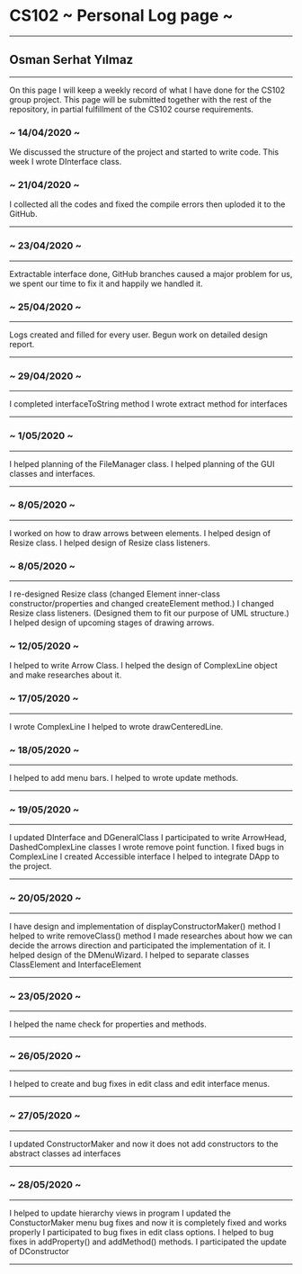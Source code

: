 # CS102 ~ Personal Log page ~
****
## Osman Serhat Yılmaz  
****

On this page I will keep a weekly record of what I have done for the CS102 group project. This page will be submitted together with the rest of the repository, in partial fulfillment of the CS102 course requirements.

### ~ 14/04/2020 ~
We discussed the structure of the project and started to write code.
This week I wrote DInterface class.

### ~ 21/04/2020 ~
I collected all the codes and fixed the compile errors then uploded it to the GitHub. 	
****

### ~ 23/04/2020 ~
****

Extractable interface done, GitHub branches caused a major problem for us, we spent our time to fix it and happily we handled it. 

### ~ 25/04/2020 ~
****

Logs created and filled for every user. 
Begun work on detailed design report.

****

### ~ 29/04/2020 ~
****

I completed interfaceToString method
I wrote extract method for interfaces

****

###  ~ 1/05/2020 ~
****

I helped planning of the FileManager class.
I helped planning of the GUI classes and interfaces.

****

### ~ 8/05/2020 ~
****

I worked on how to draw arrows between elements. 
I helped design of Resize class.
I helped design of Resize class listeners.

### ~ 8/05/2020 ~
****

I re-designed Resize class (changed Element inner-class constructor/properties and changed createElement method.)
I changed Resize class listeners. (Designed them to fit our purpose of UML structure.)
I helped design of upcoming stages of drawing arrows.

### ~ 12/05/2020 ~

I helped to write Arrow Class.
I helped the design of ComplexLine object and make researches about it.

### ~ 17/05/2020 ~
****
I wrote ComplexLine
I helped to wrote drawCenteredLine.

### ~ 18/05/2020 ~
****

I helped to add menu bars.
I helped to wrote update methods.

****

### ~ 19/05/2020 ~
****

I updated DInterface and DGeneralClass
I participated to write ArrowHead, DashedComplexLine classes 
I wrote remove point function.
I fixed bugs in ComplexLine
I created Accessible interface
I helped to integrate DApp to the project.

****

### ~ 20/05/2020 ~
****
I have design and implementation of displayConstructorMaker() method
I helped to write removeClass() method
I made researches about how we can decide the arrows direction and participated the implementation of it.
I helped design of the DMenuWizard.
I helped to separate classes ClassElement and InterfaceElement

****

### ~ 23/05/2020 ~
****

I helped the name check for properties and methods.

****

### ~ 26/05/2020 ~
****

I helped to create and bug fixes in edit class and edit interface menus.
 
****

### ~ 27/05/2020 ~
****

I updated ConstructorMaker and now it does not add constructors to the abstract classes ad interfaces

****

### ~ 28/05/2020 ~
****

I helped to update hierarchy views in program
I updated the ConstuctorMaker menu bug fixes and now it is completely fixed and works properly 
I participated to bug fixes in edit class options.
I helped to bug fixes in addProperty() and addMethod() methods. 
I participated the update of DConstructor

****